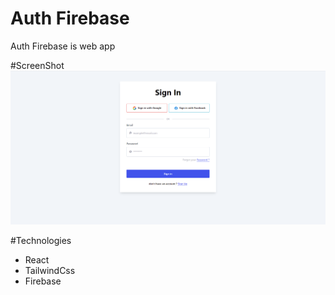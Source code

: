 # Auth Firebase
Auth Firebase is web app 

#ScreenShot
![signin](/ScreenShot/auth/signin.png)

#Technologies

* React 
* TailwindCss
* Firebase
